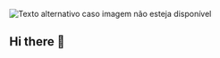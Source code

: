 ![Texto alternativo caso imagem não esteja disponível](https://www.google.com/url?sa=i&url=https%3A%2F%2Fblog.jitter.video%2Fperfectly-looped-gifs%2F&psig=AOvVaw279XZqD32xfvyFKCfgOTqt&ust=1716855041214000&source=images&cd=vfe&opi=89978449&ved=0CBEQjRxqFwoTCMjj3sjFrIYDFQAAAAAdAAAAABAw)
## Hi there 👋

<!--
**Luc4Sant0s/Luc4Sant0s** is a ✨ _special_ ✨ repository because its `README.md` (this file) appears on your GitHub profile.

Here are some ideas to get you started:

- 🔭 I’m currently working on ...
- 🌱 I’m currently learning ...
- 👯 I’m looking to collaborate on ...
- 🤔 I’m looking for help with ...
- 💬 Ask me about ...
- 📫 How to reach me: ...
- 😄 Pronouns: ...
- ⚡ Fun fact: ...
-->
